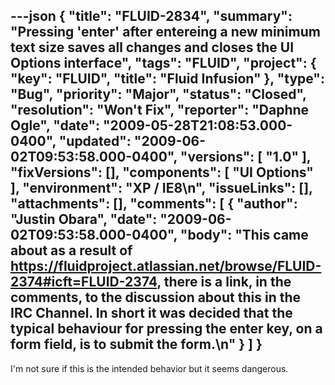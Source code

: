 ---json
{
  "title": "FLUID-2834",
  "summary": "Pressing 'enter' after entereing a new minimum text size saves all changes and closes the UI Options interface",
  "tags": "FLUID",
  "project": {
    "key": "FLUID",
    "title": "Fluid Infusion"
  },
  "type": "Bug",
  "priority": "Major",
  "status": "Closed",
  "resolution": "Won't Fix",
  "reporter": "Daphne Ogle",
  "date": "2009-05-28T21:08:53.000-0400",
  "updated": "2009-06-02T09:53:58.000-0400",
  "versions": [
    "1.0"
  ],
  "fixVersions": [],
  "components": [
    "UI Options"
  ],
  "environment": "XP / IE8\n",
  "issueLinks": [],
  "attachments": [],
  "comments": [
    {
      "author": "Justin Obara",
      "date": "2009-06-02T09:53:58.000-0400",
      "body": "This came about as a result of <https://fluidproject.atlassian.net/browse/FLUID-2374#icft=FLUID-2374>, there is a link, in the comments, to the discussion about this in the IRC Channel. In short it was decided that the typical behaviour for pressing the enter key, on a form field, is to submit the form.\n"
    }
  ]
}
---
I'm not sure if this is the intended behavior but it seems dangerous.

        